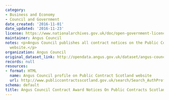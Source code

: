 ```yaml
---
category:
- Business and Economy
- Council and Government
date_created: '2016-11-01'
date_updated: '2016-11-23'
license: https://www.nationalarchives.gov.uk/doc/open-government-licence/version/3/
maintainer: Angus Council
notes: <p>Angus Council publishes all contract notices on the Public Contracts Scotland
  website.</p>
organization: Angus Council
original_dataset_link: http://opendata.angus.gov.uk/dataset/angus-council-contract-award-notices-on-public-contracts-scotland
records: null
resources:
- format: HTML
  name: Angus Council profile on Public Contract Scotland website
  url: http://www.publiccontractsscotland.gov.uk/search/Search_AuthProfile.aspx?ID=AA00236
schema: default
title: Angus Council Contract Award Notices On Public Contracts Scotland
---
```

